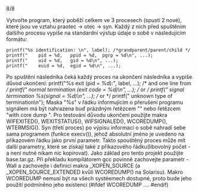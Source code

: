 8/8

Vytvořte program, který poběží celkem ve 3 procesech (spustí 2 nové), které jsou ve vztahu praotec -> otec -> syn.
Každý z nich před spuštěním dalšího procesu vypíše na standardní výstup údaje o sobě v následujícím formátu:

	printf("%s identification: \n", label); /*grandparent/parent/child */
	printf("	pid = %d,	ppid = %d,	pgrp = %d\n", ...);
	printf("	uid = %d,	gid = %d\n", ...);
	printf("	euid = %d,	egid = %d\n", ...);
Po spuštění následníka čeká každý proces na ukončení následníka a vypíše důvod ukončení:
	printf("%s exit (pid = %d):", label, ...); /* and one line from */
	printf("	normal termination (exit code = %d)\n", ...); /* or */
	printf("	signal termination %s(signal = %d)\n", ...); /* or */
	printf("	unknown type of termination\n");
Maska "%s" v řádku informujícím o přerušení programu signálem má být nahrazena buď prázdným řetězcem "" nebo řetězcem "with core dump ". Pro testování důvodu ukončení použijte makra WIFEXITED(), WEXITSTATUS(), WIFSIGNALED(), WCOREDUMP(), WTERMSIG(). Syn (třetí proces) po výpisu informací o sobě nahradí sebe sama programem (funkce execv()), jehož absolutní jméno je uvedeno na příkazovém řádku jako první parametr. Takto spouštěný proces může mít další parametry, které se získají také z příkazového řádku(libovolný počet - a není nutné nikam nic kopírovat).
Jako základ pro tento projekt použijte base.tar.gz. Při překladu kompilátorem gcc povinně zachovejte parametr -Wall a zachovejte i definici makra _XOPEN_SOURCE (a _XOPEN_SOURCE_EXTENDED kvůli WCOREDUMP() na Solarisu). Makro WCOREDUMP nemusí být na všech systéemech dostupné, proto bude jeho použití podmíněno jeho existencí (#ifdef WCOREDUMP .... #endif)